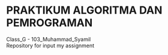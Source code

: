 # PRAKTIKUM ALGORITMA DAN PEMROGRAMAN
Class_G - 103_Muhammad_Syamil  
Repository for input my assignment  
